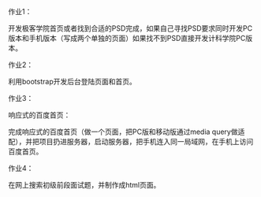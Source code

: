 作业1：

开发极客学院首页或者找到合适的PSD完成，如果自己寻找PSD要求同时开发PC版本和手机版本（写成两个单独的页面）如果找不到PSD直接开发计科学院PC版本。

作业2：

利用bootstrap开发后台登陆页面和首页。

作业3：

响应式的百度首页：

完成响应式的百度首页（做一个页面，把PC版和移动版通过media query做适配），并把项目扔进服务器，启动服务器，把手机连入同一局域网，在手机上访问百度首页。

作业4：

在网上搜索初级前段面试题，并制作成html页面。
